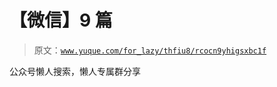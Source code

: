 # 【微信】9 篇

> 原文：[`www.yuque.com/for_lazy/thfiu8/rcocn9yhigsxbc1f`](https://www.yuque.com/for_lazy/thfiu8/rcocn9yhigsxbc1f)

公众号懒人搜索，懒人专属群分享